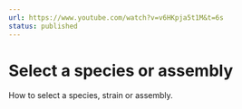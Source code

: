 ```yaml
---
url: https://www.youtube.com/watch?v=v6HKpja5t1M&t=6s
status: published
---
```


# Select a species or assembly

How to select a species, strain or assembly.

